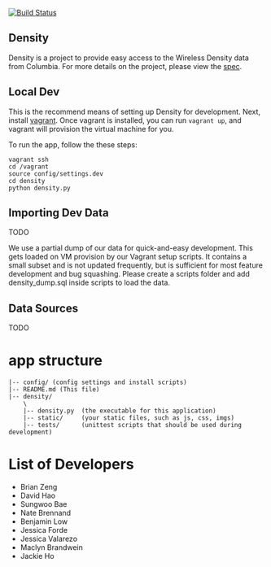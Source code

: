 
[![Build Status](https://travis-ci.org/adicu/density.svg?branch=master)](https://travis-ci.org/adicu/density)

Density
---

Density is a project to provide easy access to the Wireless Density data from Columbia.
For more details on the project, please view the [spec](SPEC.md).




## Local Dev

This is the recommend means of setting up Density for development.
Next, install [vagrant](http://www.vagrantup.com/).
Once vagrant is installed, you can run `vagrant up`, and vagrant will provision the virtual machine for you.

To run the app, follow the these steps:

    vagrant ssh
    cd /vagrant
    source config/settings.dev
    cd density
    python density.py





## Importing Dev Data

TODO

We use a partial dump of our data for quick-and-easy development.
This gets loaded on VM provision by our Vagrant setup scripts.
It contains a small subset and is not updated frequently, but is sufficient for most feature development and bug squashing.
Please create a scripts folder and add density_dump.sql inside scripts to load the data.





## Data Sources

TODO

# app structure

```
|-- config/ (config settings and install scripts)
|-- README.md (This file)
|-- density/
    \
    |-- density.py  (the executable for this application)
    |-- static/     (your static files, such as js, css, imgs)
    |-- tests/      (unittest scripts that should be used during development)
```


# List of Developers

- Brian Zeng
- David Hao
- Sungwoo Bae
- Nate Brennand
- Benjamin Low
- Jessica Forde
- Jessica Valarezo
- Maclyn Brandwein
- Jackie Ho
